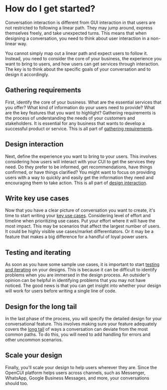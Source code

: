 # How do I get started? 

Conversation interaction is different from GUI interaction in that users are not restricted to following a linear path. They may jump around, express themselves freely, and take unexpected turns. This means that when designing a conversation, you need to think about user interaction in a non-linear way.

You cannot simply map out a linear path and expect users to follow it. Instead, you need to consider the core of your business, the experience you want to bring to users, and how users can get services through interaction. The key is to think about the specific goals of your conversation and to design it accordingly. 

## Gathering requirements
First, identify the core of your business. What are the essential services that you offer? What kind of information do your users need to provide? What are the key features that you want to highlight? Gathering requirements is the process of understanding the needs of your customers and stakeholders. It is essential for any business that wants to develop a successful product or service. This is all part of [gathering requirements](gathering-requirements.md).

## Design interaction
Next, define the experience you want to bring to your users. This involves considering how users will interact with your CUI to get the services they need. Do they prefer to be informed, get recommendations, have things confirmed, or have things clarified? You might want to focus on providing users with a way to quickly and easily get the information they need and encouraging them to take action. This is all part of [design interaction](design-interactions.md).

## Write key use cases
Now that you have a clear picture of conversation you want to create, it's time to start writing your [key use cases](key-use-cases.md). Considering level of effort and timeline when prioritizing use cases. Put your effort where it will have the most impact. This may be scenarios that affect the largest number of users. It could be highly visible use cases/market differentiators. Or it may be a feature that makes a big difference for a handful of loyal power users.

## Testing and iterating
As soon as you have some sample use cases, it is important to start [testing and iterating](test-and-iterate.md) on your designs. This is because it can be difficult to identify problems when you are immersed in the design process. An outsider's opinion can be helpful in identifying problems that you may not have noticed. The good news is that you can get insight into whether your design will work for users before writing a single line of code.

## Design for the long tail
In the last phase of the process, you will specify the detailed design for your conversational feature. This involves making sure your feature adequately covers the [long tail](design-for-long-tail.md) of ways a conversation can deviate from the most common paths. To do this, you will need to add handling for errors and other uncommon scenarios.

## Scale your design
Finally, you’ll scale your design to help users wherever they are. Since the OpenCUI platform helps users across channels, such as Messenger, WhatsApp, Google Business Messages, and more, your conversations should too. 